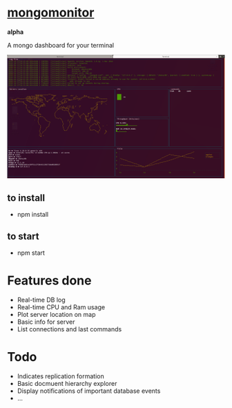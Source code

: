 # [mongomonitor]

**alpha**

A mongo dashboard for your terminal

![mongomonitor][screenshot]

## to install
* npm install

## to start
* npm start

# Features done
* Real-time DB log
* Real-time CPU and Ram usage
* Plot server location on map
* Basic info for server
* List connections and last commands

# Todo
* Indicates replication formation
* Basic docmuent hierarchy explorer
* Display notifications of important database events
* ... 

[mongomonitor]:https://github.com/codemeasandwich/mongomonitor#mongomonitor
[screenshot]: https://raw.githubusercontent.com/codemeasandwich/mongomonitor/master/assets/Screenshot.png "mongomonitor logo"
